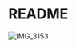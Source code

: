 # README 

![IMG_3153](https://github.com/gemartin99/ft_transcendence/assets/66915274/1cb768c3-29a2-4460-bb8c-6cec502b0959)
